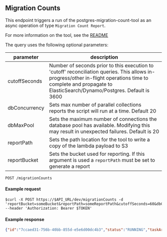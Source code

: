 ## Migration Counts

This endpoint triggers a run of the postgres-migration-count-tool as an async operation of type `Migration Count Report`.

For more information on the tool, see the [README](https://github.com/nasa/cumulus/blob/master/lambdas/postgres-migration-count-tool/README.md)

The query uses the following optional parameters:

| parameter | description |
| --- | --- |
| cutoffSeconds | Number of seconds prior to this execution to 'cutoff' reconciliation queries.  This allows in-progress/other in-flight operations time to complete and propagate to ElasticSearch/Dynamo/Postgres.  Default is 3600|
| dbConcurrency | Sets max number of parallel collections reports  the script will run at a time.  Default 20 |
| dbMaxPool | Sets the maximum number of connections the database pool has available.   Modifying this may result in unexpected failures.    Default is 20 |
| reportPath | Sets the path location for the tool to write a copy of the lambda payload to S3 |
| reportBucket | Sets the bucket used for reporting.  If this argument is used a `reportPath` must be set to generate a report |

```endpoint
POST /migrationCounts
```

#### Example request

```curl
$curl -X POST https://$API_URL/dev/migrationCounts -d 'reportBucket=someBucket&reportPath=someReportPath&cutoffSeconds=60&dbConcurrency=20&dbMaxPool=20' --header 'Authorization: Bearer $TOKEN'
```

#### Example response

```json
{"id":"7ccaed31-756b-40bb-855d-e5e6d00dc4b3","status":"RUNNING","taskArn":"arn:aws:ecs:us-east-1:AWSID:task/$PREFIX-CumulusECSCluster/123456789","description":"Migration Count Tool ECS Run","operationType":"Migration Count Report"}
```
